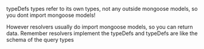 
typeDefs types refer to its own types, not any outside mongoose models, so you dont import mongoose models!


However resolvers usually do import mongoose models, so you can return data. Remember resolvers implement the typeDefs and typeDefs are like the schema of the query types